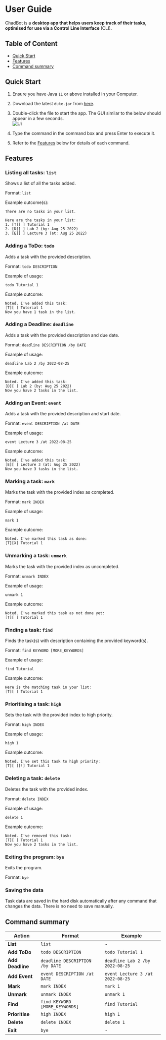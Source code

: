 # User Guide

ChadBot is a **desktop app that helps users keep track of their tasks, optimised for use via a Control Line Interface** (CLI).

## Table of Content
- [Quick Start](#quick-start)
- [Features](#features)
- [Command summary](#command-summary)

## Quick Start

1. Ensure you have Java `11` or above installed in your Computer.

2. Download the latest `duke.jar` from [here](https://github.com/jetlfj/ip/releases).

3. Double-click the file to start the app. The GUI similar to the below should appear in a few seconds.<br>
   ![Ui](Ui.png)

4. Type the command in the command box and press Enter to execute it.

5. Refer to the [Features](#features) below for details of each command.

## Features

### Listing all tasks: `list`

Shows a list of all the tasks added.

Format: `list`

Example outcome(s):

```
There are no tasks in your list.
```

```
Here are the tasks in your list:
1. [T][ ] Tutorial 1
2. [D][ ] Lab 2 (by: Aug 25 2022) 
3. [E][ ] Lecture 3 (at: Aug 25 2022) 
```

### Adding a ToDo: `todo`

Adds a task with the provided description.

Format: `todo DESCRIPTION`

Example of usage:

```
todo Tutorial 1
```

Example outcome:

```
Noted. I've added this task: 
[T][ ] Tutorial 1
Now you have 1 task in the list.
```

### Adding a Deadline: `deadline`

Adds a task with the provided description and due date.

Format: `deadline DESCRIPTION /by DATE`

Example of usage:

```
deadline Lab 2 /by 2022-08-25
```

Example outcome:

```
Noted. I've added this task: 
[D][ ] Lab 2 (by: Aug 25 2022)
Now you have 2 tasks in the list.
```

### Adding an Event: `event`

Adds a task with the provided description and start date.

Format: `event DESCRIPTION /at DATE`

Example of usage:

```
event Lecture 3 /at 2022-08-25
```

Example outcome:

```
Noted. I've added this task: 
[E][ ] Lecture 3 (at: Aug 25 2022) 
Now you have 3 tasks in the list.
```

### Marking a task: `mark`

Marks the task with the provided index as completed.

Format: `mark INDEX`

Example of usage:

```
mark 1
```

Example outcome:

```
Noted. I've marked this task as done: 
[T][X] Tutorial 1
```

### Unmarking a task: `unmark`

Marks the task with the provided index as uncompleted.

Format: `unmark INDEX`

Example of usage:

```
unmark 1
```

Example outcome:

```
Noted. I've marked this task as not done yet: 
[T][ ] Tutorial 1
```

### Finding a task: `find`

Finds the task(s) with description containing the provided keyword(s).

Format: `find KEYWORD [MORE_KEYWORDS]`

Example of usage:

```
find Tutorial
```

Example outcome:

```
Here is the matching task in your list: 
[T][ ] Tutorial 1
```

### Prioritising a task: `high`

Sets the task with the provided index to high priority.

Format: `high INDEX`

Example of usage:

```
high 1
```

Example outcome:

```
Noted. I've set this task to high priority: 
[T][ ][!] Tutorial 1
```

### Deleting a task: `delete`

Deletes the task with the provided index.

Format: `delete INDEX`

Example of usage:

```
delete 1
```

Example outcome:

```
Noted. I've removed this task: 
[T][ ] Tutorial 1
Now you have 2 tasks in the list.
```

### Exiting the program: `bye`

Exits the program.

Format: `bye`

### Saving the data

Task data are saved in the hard disk automatically after any command that changes the data. There is no need to save manually.

## Command summary
| Action           | Format                          | Example                          |
|------------------|---------------------------------|----------------------------------|
| **List**         | `list`                          | -                                |
| **Add ToDo**     | `todo DESCRIPTION`              | `todo Tutorial 1`                |
| **Add Deadline** | `deadline DESCRIPTION /by DATE` | `deadline Lab 2 /by 2022-08-25`  |
| **Add Event**    | `event DESCRIPTION /at DATE`    | `event Lecture 3 /at 2022-08-25` |
| **Mark**         | `mark INDEX`                    | `mark 1`                         |
| **Unmark**       | `unmark INDEX`                  | `unmark 1`                       |
| **Find**         | `find KEYWORD [MORE_KEYWORDS]`  | `find Tutorial`                  |
| **Prioritise**   | `high INDEX`                    | `high 1`                         |
| **Delete**       | `delete INDEX`                  | `delete 1`                       |
| **Exit**         | `bye`                           | -                                |
